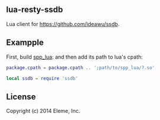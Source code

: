 lua-resty-ssdb
--------------

Lua client for https://github.com/ideawu/ssdb.

Exampple
--------

First, build [spp_lua](https://github.com/eleme/spp_lua):
and then add its path to lua's cpath:

```lua
package.cpath = package.cpath .. ';path/to/spp_lua/?.so'

local ssdb = require 'ssdb'
```

License
--------

Copyright (c) 2014 Eleme, Inc.
